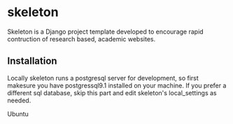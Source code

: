 skeleton
========

Skeleton is a Django project template developed to encourage rapid contruction of research based, academic websites.

Installation
------------

Locally skeleton runs a postgresql server for development, so first makesure you have postgressql9.1 installed on your machine. If you prefer a different sql database, skip this part and edit skeleton's local_settings as needed.

Ubuntu
